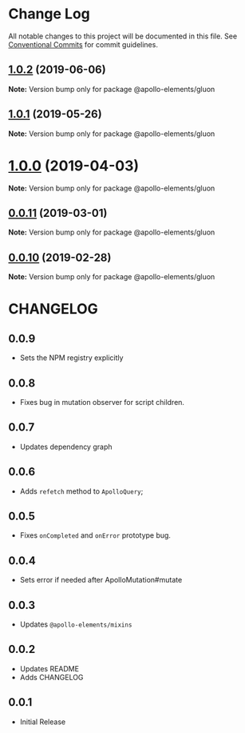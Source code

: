 # Change Log

All notable changes to this project will be documented in this file.
See [Conventional Commits](https://conventionalcommits.org) for commit guidelines.

## [1.0.2](https://github.com/apollo-elements/apollo-elements/compare/@apollo-elements/gluon@1.0.1...@apollo-elements/gluon@1.0.2) (2019-06-06)

**Note:** Version bump only for package @apollo-elements/gluon





## [1.0.1](https://github.com/apollo-elements/apollo-elements/compare/@apollo-elements/gluon@0.0.11...@apollo-elements/gluon@1.0.1) (2019-05-26)

**Note:** Version bump only for package @apollo-elements/gluon





# [1.0.0](https://github.com/apollo-elements/apollo-elements/compare/@apollo-elements/gluon@0.0.11...@apollo-elements/gluon@1.0.0) (2019-04-03)

**Note:** Version bump only for package @apollo-elements/gluon





## [0.0.11](https://github.com/apollo-elements/apollo-elements/compare/@apollo-elements/gluon@0.0.10...@apollo-elements/gluon@0.0.11) (2019-03-01)

**Note:** Version bump only for package @apollo-elements/gluon





## [0.0.10](https://github.com/apollo-elements/apollo-elements/compare/@apollo-elements/gluon@0.0.9...@apollo-elements/gluon@0.0.10) (2019-02-28)

**Note:** Version bump only for package @apollo-elements/gluon





# CHANGELOG

## 0.0.9
- Sets the NPM registry explicitly

## 0.0.8
- Fixes bug in mutation observer for script children.

## 0.0.7
- Updates dependency graph

## 0.0.6
- Adds `refetch` method to `ApolloQuery`;

## 0.0.5
- Fixes `onCompleted` and `onError` prototype bug.

## 0.0.4
- Sets error if needed after ApolloMutation#mutate

## 0.0.3
- Updates `@apollo-elements/mixins`

## 0.0.2
- Updates README
- Adds CHANGELOG

## 0.0.1
- Initial Release
